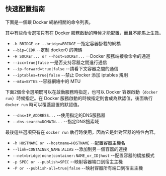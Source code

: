 ## 快速配置指南

下面是一個跟 Docker 網絡相關的命令列表。

其中有些命令選項只有在 Docker 服務啟動的時候才能配置，而且不能馬上生效。
* `-b BRIDGE or --bridge=BRIDGE` --指定容器掛載的網橋
* `--bip=CIDR` --定制 docker0 的掩碼
* `-H SOCKET... or --host=SOCKET...` --Docker 服務端接收命令的通道
* `--icc=true|false` --是否支持容器之間進行通信
* `--ip-forward=true|false` --請看下文容器之間的通信
* `--iptables=true|false` --禁止 Docker 添加 iptables 規則
* `--mtu=BYTES` --容器網絡中的 MTU

下面2個命令選項既可以在啟動服務時指定，也可以 Docker 容器啟動（`docker run`）時候指定。在 Docker 服務啟動的時候指定則會成為默認值，後面執行 `docker run` 時可以覆蓋設置的默認值。
* `--dns=IP_ADDRESS...` --使用指定的DNS服務器
* `--dns-search=DOMAIN...` --指定DNS搜索域

最後這些選項只有在 `docker run` 執行時使用，因為它是針對容器的特性內容。
* `-h HOSTNAME or --hostname=HOSTNAME` --配置容器主機名
* `--link=CONTAINER_NAME:ALIAS` --添加到另一個容器的連接
* `--net=bridge|none|container:NAME_or_ID|host` --配置容器的橋接模式
* `-p SPEC or --publish=SPEC` --映射容器端口到宿主主機
* `-P or --publish-all=true|false` --映射容器所有端口到宿主主機
